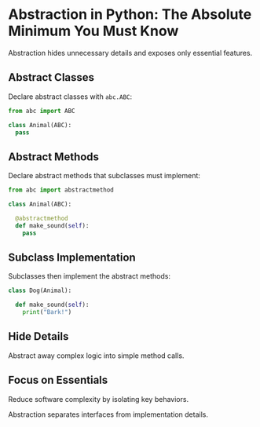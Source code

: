 # Abstraction in Python: The Absolute Minimum You Must Know

Abstraction hides unnecessary details and exposes only essential features. 

## Abstract Classes

Declare abstract classes with `abc.ABC`:

```python
from abc import ABC

class Animal(ABC):
  pass
```

## Abstract Methods

Declare abstract methods that subclasses must implement:

```python
from abc import abstractmethod

class Animal(ABC):

  @abstractmethod
  def make_sound(self):
    pass

```

## Subclass Implementation

Subclasses then implement the abstract methods:


```python
class Dog(Animal):

  def make_sound(self):
    print("Bark!")
```

## Hide Details

Abstract away complex logic into simple method calls.

## Focus on Essentials

Reduce software complexity by isolating key behaviors.

Abstraction separates interfaces from implementation details.